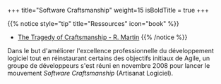 +++
title="Software Craftsmanship"
weight=15
isBoldTitle = true
+++

{{% notice style="tip" title="Ressources" icon="book" %}}
- [The Tragedy of Craftsmanship - R. Martin](https://blog.cleancoder.com/uncle-bob/2018/08/28/CraftsmanshipMovement.html)
{{% /notice %}}

Dans le but d'améliorer l'excellence professionnelle du développement logiciel tout en réinstaurant certains des objectifs initiaux de Agile, un groupe de développeurs s'est réuni en novembre 2008 pour lancer le mouvement *Software Craftsmanship* (Artisanat Logiciel).